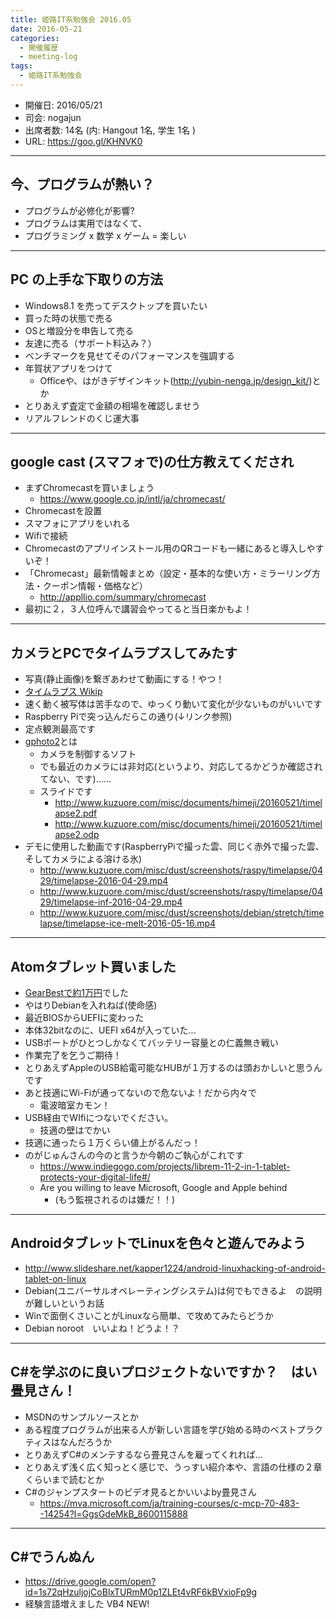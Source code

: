 ```yaml
---
title: 姫路IT系勉強会 2016.05
date: 2016-05-21
categories:
  - 開催履歴
  - meeting-log
tags:
  - 姫路IT系勉強会
---
```


* 開催日: 2016/05/21
* 司会: nogajun
* 出席者数: 14名 (内: Hangout 1名, 学生 1名 )
* URL: https://goo.gl/KHNVK0

----------

## 今、プログラムが熱い？

* プログラムが必修化が影響?
* プログラムは実用ではなくて、
* プログラミング x 数学 x ゲーム = 楽しい

----------

## PC の上手な下取りの方法

* Windows8.1 を売ってデスクトップを買いたい
* 買った時の状態で売る
* OSと増設分を申告して売る
* 友達に売る（サポート料込み？）
* ベンチマークを見せてそのパフォーマンスを強調する
* 年賀状アプリをつけて
  * Officeや、はがきデザインキット(http://yubin-nenga.jp/design_kit/)とか
* とりあえず査定で金額の相場を確認しませう
* リアルフレンドのくじ運大事

----------

## google cast (スマフォで)の仕方教えてくだされ

* まずChromecastを買いましょう
  * https://www.google.co.jp/intl/ja/chromecast/
* Chromecastを設置
* スマフォにアプリをいれる
* Wifiで接続
* Chromecastのアプリインストール用のQRコードも一緒にあると導入しやすいぞ！
* 「Chromecast」最新情報まとめ（設定・基本的な使い方・ミラーリング方法・クーポン情報・価格など）
  * http://appllio.com/summary/chromecast
* 最初に２，３人位呼んで講習会やってると当日楽かもよ！

----------

## カメラとPCでタイムラプスしてみたす

* 写真(静止画像)を繋ぎあわせて動画にする！やつ！
* [タイムラプス Wikip](https://ja.wikipedia.org/wiki/%E4%BD%8E%E9%80%9F%E5%BA%A6%E6%92%AE%E5%BD%B1)
* 速く動く被写体は苦手なので、ゆっくり動いて変化が少ないものがいいです
* Raspberry Piで突っ込んだらこの通り(↓リンク参照)
* 定点観測最高です
* [gphoto2](http://gphoto.sourceforge.net/)とは
  * カメラを制御するソフト
  * でも最近のカメラには非対応(というより、対応してるかどうか確認されてない、です)……
  * スライドです
    * http://www.kuzuore.com/misc/documents/himeji/20160521/timelapse2.pdf
    * http://www.kuzuore.com/misc/documents/himeji/20160521/timelapse2.odp
* デモに使用した動画です(RaspberryPiで撮った雲、同じく赤外で撮った雲、そしてカメラによる溶ける氷)
  * http://www.kuzuore.com/misc/dust/screenshots/raspy/timelapse/0429/timelapse-2016-04-29.mp4
  * http://www.kuzuore.com/misc/dust/screenshots/raspy/timelapse/0429/timelapse-inf-2016-04-29.mp4
  * http://www.kuzuore.com/misc/dust/screenshots/debian/stretch/timelapse/timelapse-ice-melt-2016-05-16.mp4

----------

## Atomタブレット買いました

* [GearBestで約1万円](http://www.gearbest.com/tablet-pcs/pp_343663.html)でした
* やはりDebianを入れねば(使命感)
* 最近BIOSからUEFIに変わった
* 本体32bitなのに、UEFI x64が入っていた...
* USBポートがひとつしかなくてバッテリー容量との仁義無き戦い
* 作業完了を乞うご期待！
* とりあえずAppleのUSB給電可能なHUBが１万するのは頭おかしいと思うんです
* あと技適にWi-Fiが通ってないので危ないよ！だから内々で
  * 電波暗室カモン！
* USB経由でWIfiにつないでください。
  * 技適の壁はでかい
* 技適に通ったら１万くらい値上がるんだっ！
* のがじゅんさんの今のと言うか今朝のご執心がこれです
  * https://www.indiegogo.com/projects/librem-11-2-in-1-tablet-protects-your-digital-life#/
  * Are you willing to leave Microsoft, Google and Apple behind
    * (もう監視されるのは嫌だ！！)

----------

## AndroidタブレットでLinuxを色々と遊んでみよう

* http://www.slideshare.net/kapper1224/android-linuxhacking-of-android-tablet-on-linux
* Debian(ユニバーサルオペレーティングシステム)は何でもできるよ　の説明が難しいというお話
* Winで面倒くさいことがLinuxなら簡単、で攻めてみたらどうか
* Debian noroot　いいよね！どうよ！？

----------

## C#を学ぶのに良いプロジェクトないですか？　はい畳見さん！

* MSDNのサンプルソースとか
* ある程度プログラムが出来る人が新しい言語を学び始める時のベストプラクティスはなんだろうか
* とりあえずC#のメンテするなら畳見さんを雇ってくれれば…
* とりあえず浅く広く知っとく感じで、うっすい紹介本や、言語の仕様の２章くらいまで読むとか
* C#のジャンプスタートのビデオ見るとかいいよby畳見さん
  * https://mva.microsoft.com/ja/training-courses/c-mcp-70-483--14254?l=GgsGdeMkB_8600115888

----------

## C#でうんぬん

* https://drive.google.com/open?id=1s72qHzuljojCoBlxTURmM0p1ZLEt4vRF6kBVxioFp9g
* 経験言語増えました VB4 NEW!
